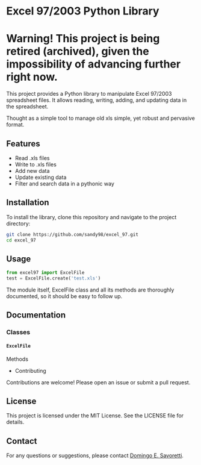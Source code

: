 # Excel 97/2003 Python Library

# Warning! This project is being retired (archived), given the impossibility of advancing further right now. 

This project provides a Python library to manipulate Excel 97/2003 spreadsheet files. It allows reading, writing, adding, and updating data in the spreadsheet.

Thought as a simple tool to manage old xls simple, yet robust and pervasive format.

## Features

- Read .xls files
- Write to .xls files
- Add new data
- Update existing data
- Filter and search data in a pythonic way

## Installation

To install the library, clone this repository and navigate to the project directory:

```bash
git clone https://github.com/sandy98/excel_97.git
cd excel_97
```

## Usage

```python
from excel97 import ExcelFile 
test = ExcelFile.create('test.xls')
```

The module itself, ExcelFile class and all its methods are thoroughly documented, so it should be easy to follow up.

## Documentation

### Classes

#### `ExcelFile`

Methods

- Contributing

Contributions are welcome! Please open an issue or submit a pull request.

## License

This project is licensed under the MIT License. See the LICENSE file for details.

## Contact

For any questions or suggestions, please contact [Domingo E. Savoretti](mailto:esavoretti@gmail.com).

```

```
